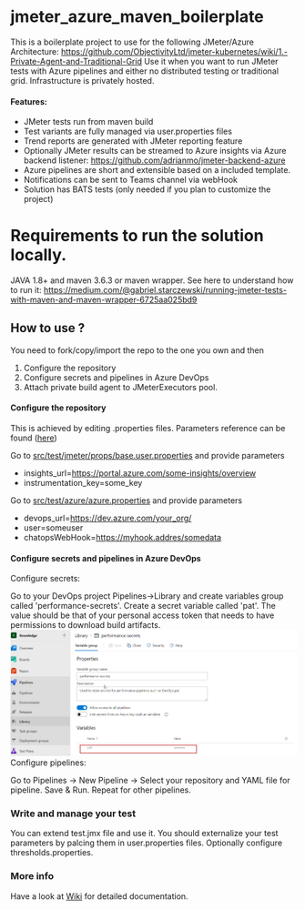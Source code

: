 # jmeter_azure_maven_boilerplate

This is a boilerplate project to use for the following JMeter/Azure Architecture: https://github.com/ObjectivityLtd/jmeter-kubernetes/wiki/1.-Private-Agent-and-Traditional-Grid
Use it when you want to run JMeter tests with Azure pipelines and either no distributed testing or traditional grid. Infrastructure is privately hosted.

#### Features:
+ JMeter tests run from maven build
+ Test variants are fully managed via user.properties files
+ Trend reports are generated with JMeter reporting feature
+ Optionally JMeter results can be streamed to Azure insights via Azure backend listener: https://github.com/adrianmo/jmeter-backend-azure
+ Azure pipelines are short and extensible based on a included template.
+ Notifications can be sent to Teams channel via webHook
+ Solution has BATS tests (only needed if you plan to customize the project) 


# Requirements to run the solution locally.

JAVA 1.8+ and maven 3.6.3 or maven wrapper.
See here to understand how to run it: https://medium.com/@gabriel.starczewski/running-jmeter-tests-with-maven-and-maven-wrapper-6725aa025bd9

## How to use ?

You need to fork/copy/import the repo to the one you own and then 

1) Configure the repository 
2) Configure secrets and pipelines in Azure DevOps
3) Attach private build agent to JMeterExecutors pool.


#### Configure the repository

This is achieved by editing .properties files.
Parameters reference can be found ([here](https://github.com/ObjectivityLtd/jmeter_azure_maven_boilerplate/wiki))

Go to  [src/test/jmeter/props/base.user.properties](https://github.com/ObjectivityLtd/jmeter_azure_maven_boilerplate/blob/master/src/test/jmeter/props/base.user.properties)  and provide parameters 

 +  insights_url=https://portal.azure.com/some-insights/overview
 +  instrumentation_key=some_key

Go to  [src/test/azure/azure.properties](https://github.com/ObjectivityLtd/jmeter_azure_maven_boilerplate/blob/master/src/test/azure/azure.properties)  and provide parameters 

+ devops_url=https://dev.azure.com/your_org/
+ user=someuser
+ chatopsWebHook=https://myhook.addres/somedata

#### Configure secrets and pipelines in Azure DevOps

Configure secrets:

Go to your DevOps project Pipelines->Library and create variables group called 'performance-secrets'.
Create a secret variable called 'pat'. The value should be that of your personal access token that needs to have permissions to download build artifacts.
![](https://github.com/ObjectivityLtd/jmeter_azure_maven_boilerplate/blob/master/img/pat.png)
Configure pipelines:

Go to Pipelines -> New Pipeline -> Select your repository and YAML file for pipeline. Save & Run. Repeat for other pipelines.

### Write and manage your test

You can extend test.jmx file and use it.
You should externalize your test parameters by palcing them in user.properties files.
Optionally configure thresholds.properties.

### More info

Have a look at [Wiki](https://github.com/ObjectivityLtd/jmeter_azure_maven_boilerplate/wiki) for detailed documentation.